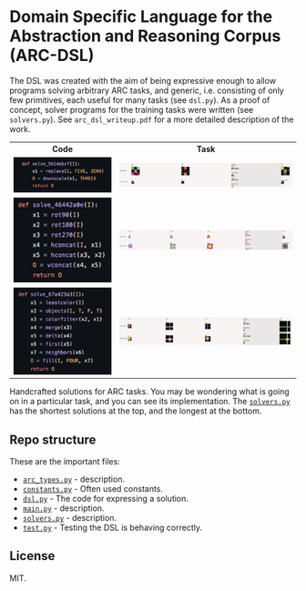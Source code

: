 # Domain Specific Language for the Abstraction and Reasoning Corpus (ARC-DSL)

The DSL was created with the aim of being expressive enough to allow programs solving arbitrary ARC tasks, and generic, i.e. consisting of only few primitives, each useful for many tasks (see ```dsl.py```). As a proof of concept, solver programs for the training tasks were written (see ```solvers.py```). See ```arc_dsl_writeup.pdf``` for a more detailed description of the work.

<table>
<tr>
<th>Code</th>
<th>Task</th>
</tr>
<tr>
<td><img src="documents/arc-561rdbcf-code.jpg"></td>
<td><img src="documents/arc-561rdbcf-show.jpg"></td>
</tr>
<tr>
<td><img src="documents/arc-46442a0e-code.jpg"></td>
<td><img src="documents/arc-46442a0e-show.jpg"></td>
</tr>
<tr>
<td><img src="documents/arc-67a423a3-code.jpg"></td>
<td><img src="documents/arc-67a423a3-show.jpg"></td>
</tr>
</table>

Handcrafted solutions for ARC tasks.
You may be wondering what is going on in a particular task, and you can see its implementation.
The [`solvers.py`](solvers.py) has the shortest solutions at the top, and the longest at the bottom.

## Repo structure

These are the important files:
* [`arc_types.py`](arc_types.py) - description.
* [`constants.py`](constants.py) - Often used constants.
* [`dsl.py`](dsl.py) - The code for expressing a solution.
* [`main.py`](main.py) - description.
* [`solvers.py`](solvers.py) - description.
* [`test.py`](tests.py) - Testing the DSL is behaving correctly.

## License

MIT.
